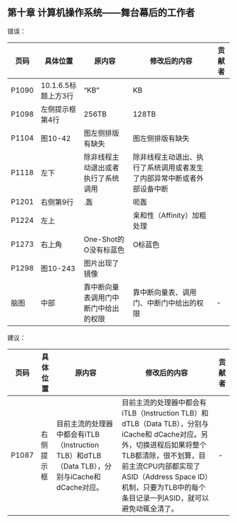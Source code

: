 ## 第十章 计算机操作系统——舞台幕后的工作者

错误：

| 页码 | 具体位置               | 原内容 | 修改后的内容 | 贡献者 |
| ---- | ---------------------- | ------ | ------------ | ------ |
|P1090|10.1.6.5标题上方3行|“KB”|KB||
|P1098|左侧提示框第4行|256TB|128TB||
|P1104|图10-42|图左侧排版有缺失|图左侧排版有缺失||
|P1118|左下|除非线程主动退出或者执行了系统调用|除非线程主动退出、执行了系统调用或者发生了内部异常中断或者外部设备中断||
|P1201|右侧第9行|.轰|呃轰||
|P1224|左上||亲和性（Affinity）加粗处理||
|P1273|右上角|One-Shot的O没有标蓝色|O标蓝色||
|P1298|图10-243|图片出现了镜像|||
| 脑图   | 中部 | 靠中断向量表调用门中断门中给出的权限 | 靠中断向量表、调用门、中断门中给出的权限 | -      |

建议：

| 页码 | 具体位置               | 原内容 | 修改后的内容 | 贡献者 |
| ---- | ---------------------- | ------ | ------------ | ------ |
| P1087   | 右侧提示框 | 目前主流的处理器中都会有iTLB（Instruction TLB）和dTLB（Data TLB），分别与iCache和 dCache对应。 | 目前主流的处理器中都会有iTLB（Instruction TLB）和dTLB（Data TLB），分别与iCache和 dCache对应。另外，切换进程后如果将整个TLB都清除，很不划算，目前主流CPU内部都实现了ASID（Address Space ID）机制，只要为TLB中的每个条目记录一列ASID，就可以避免动辄全清了。 | -      |

